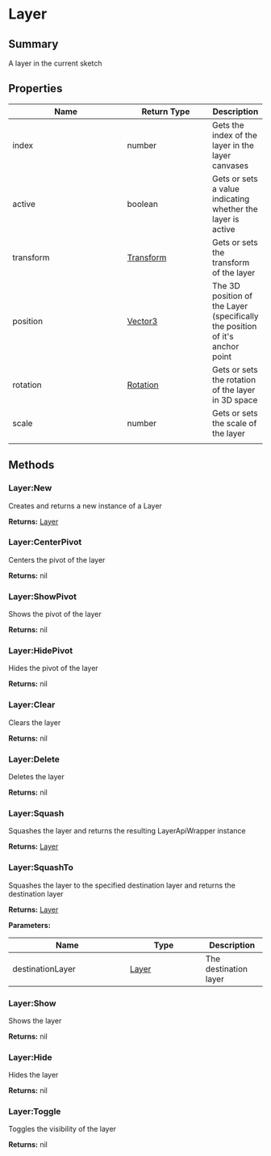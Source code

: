 
# Layer

## Summary

A layer in the current sketch


## Properties

<table>
<thead><tr><th width="225">Name</th><th width="160">Return Type</th><th>Description</th></tr></thead>
<tbody>
<tr><td>index</td><td>number</td><td>Gets the index of the layer in the layer canvases</td></tr>
<tr><td>active</td><td>boolean</td><td>Gets or sets a value indicating whether the layer is active</td></tr>
<tr><td>transform</td><td><a href="transform.md">Transform</a></td><td>Gets or sets the transform of the layer</td></tr>
<tr><td>position</td><td><a href="vector3.md">Vector3</a></td><td>The 3D position of the Layer (specifically the position of it's anchor point</td></tr>
<tr><td>rotation</td><td><a href="rotation.md">Rotation</a></td><td>Gets or sets the rotation of the layer in 3D space</td></tr>
<tr><td>scale</td><td>number</td><td>Gets or sets the scale of the layer</td></tr>
<tr><td></td><td></td><td></td></tr></tbody></table>




## Methods


### Layer:New

Creates and returns a new instance of a Layer

**Returns:** <a href="layer.md">Layer</a>






### Layer:CenterPivot

Centers the pivot of the layer

**Returns:** nil






### Layer:ShowPivot

Shows the pivot of the layer

**Returns:** nil






### Layer:HidePivot

Hides the pivot of the layer

**Returns:** nil






### Layer:Clear

Clears the layer

**Returns:** nil






### Layer:Delete

Deletes the layer

**Returns:** nil






### Layer:Squash

Squashes the layer and returns the resulting LayerApiWrapper instance

**Returns:** <a href="layer.md">Layer</a>






### Layer:SquashTo

Squashes the layer to the specified destination layer and returns the destination layer

**Returns:** <a href="layer.md">Layer</a>


**Parameters:**

<table data-full-width="false">
<thead><tr><th width="217">Name</th><th width="134">Type</th><th>Description</th></tr></thead>
<tbody><tr><td>destinationLayer</td><td><a href="layer.md">Layer</a></td><td>The destination layer</td></tr></tbody></table>






### Layer:Show

Shows the layer

**Returns:** nil






### Layer:Hide

Hides the layer

**Returns:** nil






### Layer:Toggle

Toggles the visibility of the layer

**Returns:** nil






